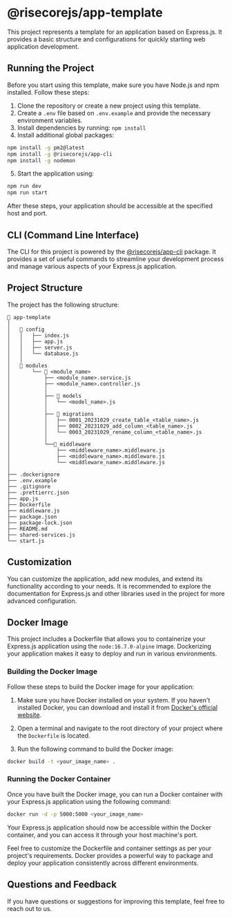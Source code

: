 # @risecorejs/app-template

This project represents a template for an application based on Express.js. It provides a basic structure and configurations for quickly starting web application development.

## Running the Project

Before you start using this template, make sure you have Node.js and npm installed. Follow these steps:

1. Clone the repository or create a new project using this template.
2. Create a `.env` file based on `.env.example` and provide the necessary environment variables.
3. Install dependencies by running: `npm install`
4. Install additional global packages:

```bash
npm install -g pm2@latest
npm install -g @risecorejs/app-cli
npm install -g nodemon
```

5. Start the application using:

```bash
npm run dev
npm run start
```

After these steps, your application should be accessible at the specified host and port.

## CLI (Command Line Interface)

The CLI for this project is powered by the [@risecorejs/app-cli](https://github.com/risecorejs/app-cli) package. It provides a set of useful commands to streamline your development process and manage various aspects of your Express.js application.

## Project Structure

The project has the following structure:

```
📂 app-template
│
│   📂 config
│   │   ├── index.js
│   │   ├── app.js
│   │   ├── server.js
│   │   └── database.js
│   │
│   📂 modules
│       └── 📂 <module_name>
│           ├── <module_name>.service.js
│           ├── <module_name>.controller.js
│           │
│           ├── 📂 models
│           │   └── <model_name>.js
│           │
│           ├── 📂 migrations
│           │   ├── 0001_20231029_create_table_<table_name>.js
│           │   ├── 0002_20231029_add_column_<table_name>.js
│           │   └── 0003_20231029_rename_column_<table_name>.js
│           │
│           └──📂 middleware
│               ├── <middleware_name>.middleware.js
│               ├── <middleware_name>.middleware.js
│               └── <middleware_name>.middleware.js
│
├── .dockerignore
├── .env.example
├── .gitignore
├── .prettierrc.json
├── app.js
├── Dockerfile
├── middleware.js
├── package.json
├── package-lock.json
├── README.md
├── shared-services.js
└── start.js
```

## Customization

You can customize the application, add new modules, and extend its functionality according to your needs. It is recommended to explore the documentation for Express.js and other libraries used in the project for more advanced configuration.

## Docker Image

This project includes a Dockerfile that allows you to containerize your Express.js application using the `node:16.7.0-alpine` image. Dockerizing your application makes it easy to deploy and run in various environments.

### Building the Docker Image

Follow these steps to build the Docker image for your application:

1. Make sure you have Docker installed on your system. If you haven't installed Docker, you can download and install it from [Docker's official website](https://www.docker.com/get-started).

2. Open a terminal and navigate to the root directory of your project where the `Dockerfile` is located.

3. Run the following command to build the Docker image:

```bash
docker build -t <your_image_name> .
```

### Running the Docker Container

Once you have built the Docker image, you can run a Docker container with your Express.js application using the following command:

```bash
docker run -d -p 5000:5000 <your_image_name>
```

Your Express.js application should now be accessible within the Docker container, and you can access it through your host machine's port.

Feel free to customize the Dockerfile and container settings as per your project's requirements. Docker provides a powerful way to package and deploy your application consistently across different environments.

## Questions and Feedback

If you have questions or suggestions for improving this template, feel free to reach out to us.
